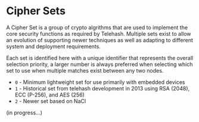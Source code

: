 Cipher Sets
===========

A Cipher Set is a group of crypto algrithms that are used to implement the core security functions as required by Telehash.  Multiple sets exist to allow an evolution of supporting newer techniques as well as adapting to different system and deployment requirements.

Each set is identified here with a unique identifier that represents the overall selection priority, a larger number is always preferred when selecting which set to use when multiple matches exist between any two nodes.

* `0` - Minimum lightweight set for use primarily with embedded devices
* `1` - Historical set from telehash development in 2013 using RSA (2048), ECC (P-256), and AES (256)
* `2` - Newer set based on NaCl

(in progress...)